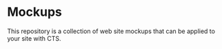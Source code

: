Mockups
========

This repository is a collection of web site mockups that can be applied to your
site with CTS.
